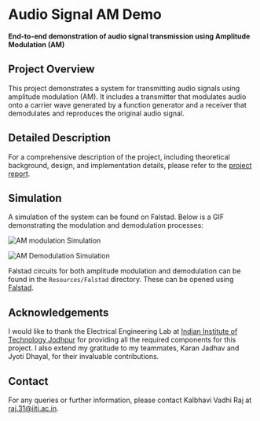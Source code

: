 # Audio Signal AM Demo

**End-to-end demonstration of audio signal transmission using Amplitude Modulation (AM)**

## Project Overview
This project demonstrates a system for transmitting audio signals using amplitude modulation (AM). It includes a transmitter that modulates audio onto a carrier wave generated by a function generator and a receiver that demodulates and reproduces the original audio signal.

## Detailed Description
For a comprehensive description of the project, including theoretical background, design, and implementation details, please refer to the [project report](https://github.com/ihdavjar/AudioSignalAMDemo/blob/308a2fdff520fb33e8acf8d6c2de1cf82c4228f1/Resources/Report/Final_Report.pdf).

## Simulation
A simulation of the system can be found on Falstad. Below is a GIF demonstrating the modulation and demodulation processes:

![AM modulation Simulation](https://github.com/ihdavjar/AudioSignalAMDemo/blob/ea51794fb9d1f82d14aaf16958489530f95733ce/Resources/Video/am_falstad_demo.GIF)

![AM Demodulation Simulation](https://github.com/ihdavjar/AudioSignalAMDemo/blob/ea51794fb9d1f82d14aaf16958489530f95733ce/Resources/Video/am_dm_falstad.GIF)


Falstad circuits for both amplitude modulation and demodulation can be found in the `Resources/Falstad` directory. These can be opened using [Falstad](https://www.falstad.com/circuit/).

<!-- ## Equipment Used -->
<!-- Add photographs of the equipment here -->

## Acknowledgements
I would like to thank the Electrical Engineering Lab at [Indian Institute of Technology Jodhpur](https://www.iitj.ac.in/) for providing all the required components for this project. I also extend my gratitude to my teammates, Karan Jadhav and Jyoti Dhayal, for their invaluable contributions.

## Contact
For any queries or further information, please contact Kalbhavi Vadhi Raj at [raj.31@iitj.ac.in](mailto:raj.31@iitj.ac.in).
